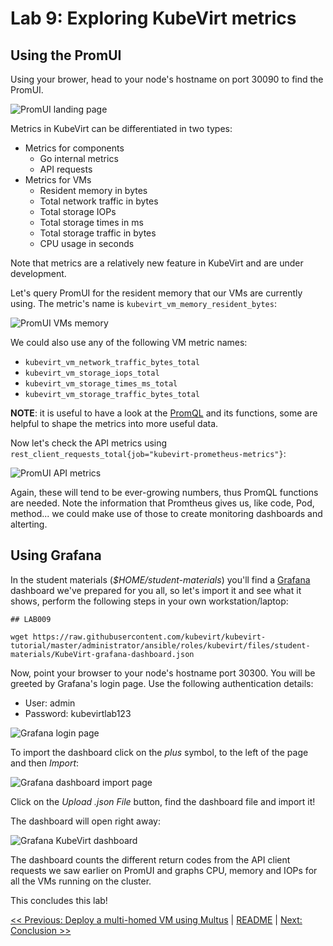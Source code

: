 # Lab 9: Exploring KubeVirt metrics

## Using the PromUI

Using your brower, head to your node's hostname on port 30090 to find the PromUI.

![PromUI landing page](images/promui-01.png)

Metrics in KubeVirt can be differentiated in two types:

* Metrics for components
  * Go internal metrics
  * API requests
* Metrics for VMs
  * Resident memory in bytes
  * Total network traffic in bytes
  * Total storage IOPs
  * Total storage times in ms
  * Total storage traffic in bytes
  * CPU usage in seconds

Note that metrics are a relatively new feature in KubeVirt and are under development.

Let's query PromUI for the resident memory that our VMs are currently using. The metric's name is `kubevirt_vm_memory_resident_bytes`:

![PromUI VMs memory](images/promui-02.png)

We could also use any of the following VM metric names:

* `kubevirt_vm_network_traffic_bytes_total`
* `kubevirt_vm_storage_iops_total`
* `kubevirt_vm_storage_times_ms_total`
* `kubevirt_vm_storage_traffic_bytes_total`

**NOTE**: it is useful to have a look at the [PromQL](https://prometheus.io/docs/prometheus/latest/querying/basics/) and its functions, some are helpful to shape the metrics into more useful data.

Now let's check the API metrics using `rest_client_requests_total{job="kubevirt-prometheus-metrics"}`:

![PromUI API metrics](images/promui-03.png)

Again, these will tend to be ever-growing numbers, thus PromQL functions are needed. Note the information that Promtheus gives us, like code, Pod, method... we could make use of those to create monitoring dashboards and alterting.

## Using Grafana

In the student materials (*$HOME/student-materials*) you'll find a [Grafana](https://grafana.org) dashboard we've prepared for you all, so let's import it and see what it shows, perform the following steps in your own workstation/laptop:

```shell
## LAB009

wget https://raw.githubusercontent.com/kubevirt/kubevirt-tutorial/master/administrator/ansible/roles/kubevirt/files/student-materials/KubeVirt-grafana-dashboard.json
```

Now, point your browser to your node's hostname port 30300. You will be greeted by Grafana's login page. Use the following authentication details:

* User: admin
* Password: kubevirtlab123

![Grafana login page](images/grafana-01.png)

To import the dashboard click on the *plus* symbol, to the left of the page and then *Import*:

![Grafana dashboard import page](images/grafana-02.png)

Click on the *Upload .json File* button, find the dashboard file and import it!

The dashboard will open right away:

![Grafana KubeVirt dashboard](images/grafana-03.png)

The dashboard counts the different return codes from the API client requests we saw earlier on PromUI and graphs CPU, memory and IOPs for all the VMs running on the cluster.

This concludes this lab!

[<< Previous: Deploy a multi-homed VM using Multus](../lab8/lab8.md) | [README](../../README.md) | [Next: Conclusion >>](../lab10/lab10.md)
